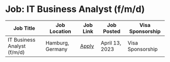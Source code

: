 # Job: IT Business Analyst (f/m/d)

| Job Title | Job Location | Job Link | Job Posted | Visa Sponsorship |
| --- | --- | --- | --- | --- |
| IT Business Analyst (f/m/d) | Hamburg, Germany | [Apply](https://adjoe.io/career/?j_id=50b95375-0b92-4d2e-855b-7a0b9db84348) | April 13, 2023 | Visa Sponsorship |
